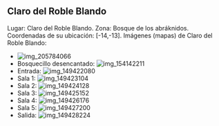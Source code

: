 ## Claro del Roble Blando
Lugar: Claro del Roble Blando.
Zona: Bosque de los abráknidos.
Coordenadas de su ubicación: [-14,-13].
Imágenes (mapas) de Claro del Roble Blando:
- ![img_205784066](https://media.discordapp.net/attachments/1115311447145193482/1115347750532423743/205784066.jpg)
- Bosquecillo desencantado: ![img_154142211](https://media.discordapp.net/attachments/1115311447145193482/1115329491896647800/154142211.jpg)
- Entrada: ![img_149422080](https://media.discordapp.net/attachments/1115311447145193482/1115328550858403930/149422080.jpg)
- Sala 1: ![img_149423104](https://media.discordapp.net/attachments/1115311447145193482/1115328569405603931/149423104.jpg)
- Sala 2: ![img_149424128](https://media.discordapp.net/attachments/1115311447145193482/1115328573360836639/149424128.jpg)
- Sala 3: ![img_149425152](https://media.discordapp.net/attachments/1115311447145193482/1115328575214718997/149425152.jpg)
- Sala 4: ![img_149426176](https://media.discordapp.net/attachments/1115311447145193482/1115328577056026756/149426176.jpg)
- Sala 5: ![img_149427200](https://media.discordapp.net/attachments/1115311447145193482/1115328578813440181/149427200.jpg)
- Salida: ![img_149428224](https://media.discordapp.net/attachments/1115311447145193482/1115328580310798456/149428224.jpg)
